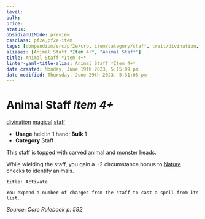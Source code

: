 ```yaml
---
level:
bulk:
price:
status:
obsidianUIMode: preview
cssclass: pf2e,pf2e-item
tags: [compendium/src/pf2e/crb, item/category/staff, trait/divination, trait/magical, trait/staff]
aliases: [Animal Staff *Item 4+*, "Animal Staff"]
title: Animal Staff *Item 4+*
linter-yaml-title-alias: Animal Staff *Item 4+*
date created: Monday, June 19th 2023, 5:15:09 pm
date modified: Thursday, June 29th 2023, 5:31:08 pm
---
```


# Animal Staff *Item 4+*

[divination](rules/traits/divination.md) [magical](rules/traits/magical.md) [staff](rules/traits/staff.md)  

- **Usage** held in 1 hand; **Bulk** 1
- **Category** Staff

This staff is topped with carved animal and monster heads.

While wielding the staff, you gain a +2 circumstance bonus to [Nature](compendium/skills.md#Nature) checks to identify animals.

```ad-embed-ability
title: Activate

You expend a number of charges from the staff to cast a spell from its list.
```

*Source: Core Rulebook p. 592*
